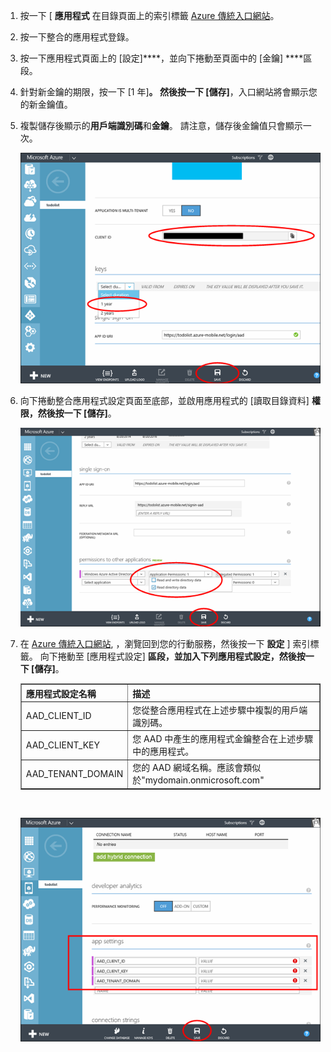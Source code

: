 1. 按一下 [ **應用程式** 在目錄頁面上的索引標籤 [Azure 傳統入口網站](https://manage.windowsazure.com/)。

2. 按一下整合的應用程式登錄。

3. 按一下應用程式頁面上的 [設定]****，並向下捲動至頁面中的 [金鑰] ****區段。
4. 針對新金鑰的期限，按一下 [1 年]****。 然後按一下 [儲存]****，入口網站將會顯示您的新金鑰值。
5. 複製儲存後顯示的**用戶端識別碼**和**金鑰**。 請注意，儲存後金鑰值只會顯示一次。

    ![](./media/mobile-services-generate-aad-app-registration-access-key/client-id-and-key.png)

6. 向下捲動整合應用程式設定頁面至底部，並啟用應用程式的 [讀取目錄資料] ****權限，然後按一下 [儲存]****。

    ![](./media/mobile-services-generate-aad-app-registration-access-key/app-perms.png)

7. 在 [Azure 傳統入口網站](https://manage.windowsazure.com/), ，瀏覽回到您的行動服務，然後按一下 **設定** ] 索引標籤。 向下捲動至 [應用程式設定] ****區段，並加入下列應用程式設定，然後按一下 [儲存]****。

    <table border="1">
    <tr>
    <th>應用程式設定名稱</th><th>描述</th>
    </tr>
    <tr>
    <td>AAD_CLIENT_ID</td><td>您從整合應用程式在上述步驟中複製的用戶端識別碼。</td>
    </tr>
    <tr>
    <td>AAD_CLIENT_KEY</td><td>您 AAD 中產生的應用程式金鑰整合在上述步驟中的應用程式。</td>
    </tr>
    <tr>
    <td>AAD_TENANT_DOMAIN</td><td>您的 AAD 網域名稱。應該會類似於"mydomain.onmicrosoft.com"</td>
    </tr>
    </table><br/>

    ![](./media/mobile-services-generate-aad-app-registration-access-key/aad-app-settings.png)





